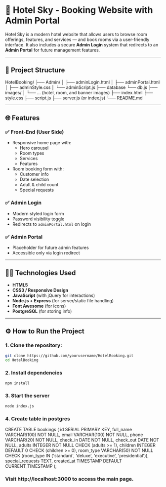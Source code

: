 # 🏨 Hotel Sky - Booking Website with Admin Portal

Hotel Sky is a modern hotel website that allows users to browse room offerings, features, and services — and book rooms via a user-friendly interface. It also includes a secure **Admin Login** system that redirects to an **Admin Portal** for future management features.

---

## 📁 Project Structure
HotelBooking/
├── Admin/
│ ├── adminLogin.html
│ ├── adminPortal.html
│ ├── adminStyle.css
│ └── adminScript.js
├── database
  └── db.js
├── images/
│ └── ... (hotel, room, and banner images)
├── index.html
├── style.css
├── script.js
├── server.js (or index.js)
└── README.md


---

## 🌐 Features

### ✅ Front-End (User Side)
- Responsive home page with:
  - Hero carousel
  - Room types
  - Services
  - Features
- Room booking form with:
  - Customer info
  - Date selection
  - Adult & child count
  - Special requests

### ✅ Admin Login
- Modern styled login form
- Password visibility toggle
- Redirects to `adminPortal.html` on login

### ✅ Admin Portal
- Placeholder for future admin features
- Accessible only via login redirect

---

## 🧑‍💻 Technologies Used

- **HTML5**  
- **CSS3 / Responsive Design**
- **JavaScript** (with jQuery for interactions)
- **Node.js + Express** (for server/static file handling)
- **Font Awesome** (for icons)
- **PostgreSQL** (for storing info)

---

## ⚙️ How to Run the Project

### 1. Clone the repository:
```sh
git clone https://github.com/yourusername/HotelBooking.git
cd HotelBooking
```
### 2. Install dependencies
```sh
npm install
```
### 3. Start the server
```sh
node index.js
```
### 4. Create table in postgres

CREATE TABLE bookings (
    id SERIAL PRIMARY KEY,
    full_name VARCHAR(100) NOT NULL,
    email VARCHAR(100) NOT NULL,
    phone VARCHAR(20) NOT NULL,
    check_in DATE NOT NULL,
    check_out DATE NOT NULL,
    adults INTEGER NOT NULL CHECK (adults >= 1),
    children INTEGER DEFAULT 0 CHECK (children >= 0),
    room_type VARCHAR(50) NOT NULL CHECK (room_type IN ('standard', 'deluxe', 'executive', 'presidential')),
    special_requests TEXT,
    created_at TIMESTAMP DEFAULT CURRENT_TIMESTAMP
);

### Visit http://localhost:3000 to access the main page.
